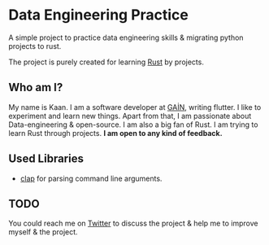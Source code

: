 # Data Engineering Practice

A simple project to practice data engineering skills & migrating python projects to rust.

The project is purely created for learning [Rust](https://www.rust-lang.org) by projects.

## Who am I?

My name is Kaan. I am a software developer at [GAİN](www.gain.tv), writing flutter. I like to experiment and learn new things. Apart from that, I am passionate about Data-engineering & open-source. I am also a big fan of Rust. I am trying to learn Rust through projects. **I am open to any kind of feedback.**

## Used Libraries

- [clap](https://crates.io/crates/clap) for parsing command line arguments.

## TODO

You could reach me on [Twitter](https://twitter.com/kaan_lego_koken) to discuss the project & help me to improve myself & the project.
